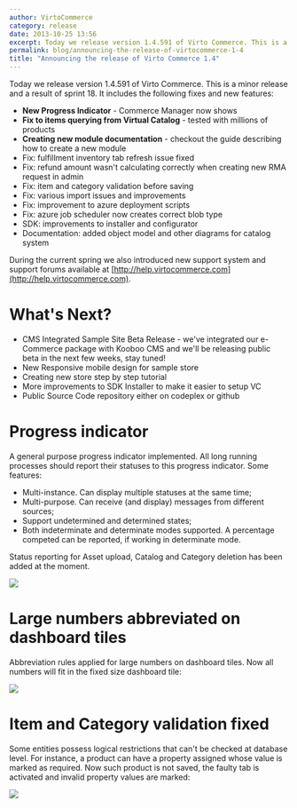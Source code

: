 ```yaml
---
author: VirtoCommerce
category: release
date: 2013-10-25 13:56
excerpt: Today we release version 1.4.591 of Virto Commerce. This is a minor release and a result of sprint 18.
permalink: blog/announcing-the-release-of-virtocommerce-1-4
title: "Announcing the release of Virto Commerce 1.4"
---
```

Today we release version 1.4.591 of Virto Commerce. This is a minor release and a result of sprint 18. It includes the following fixes and new features:

* **New Progress Indicator** - Commerce Manager now shows 
* **Fix to items querying from Virtual Catalog** - tested with millions of products
* **Creating new module documentation** - checkout the guide describing how to create a new module
* Fix: fulfillment inventory tab refresh issue fixed
* Fix: refund amount wasn't calculating correctly when creating new RMA request in admin
* Fix: item and category validation before saving
* Fix: various import issues and improvements
* Fix: improvement to azure deployment scripts
* Fix: azure job scheduler now creates correct blob type
* SDK: improvements to installer and configurator
* Documentation: added object model and other diagrams for catalog system

During the current spring we also introduced new support system and support forums available at [http://help.virtocommerce.com](http://help.virtocommerce.com).

# What's Next?

* CMS Integrated Sample Site Beta Release - we've integrated our e-Commerce package with Kooboo CMS and we'll be releasing public beta in the next few weeks, stay tuned!
* New Responsive mobile design for sample store
* Creating new store step by step tutorial
* More improvements to SDK Installer to make it easier to setup VC
* Public Source Code repository either on codeplex or github

# Progress indicator

A general purpose progress indicator implemented. All long running processes should report their statuses to this progress indicator. Some features:


* Multi-instance. Can display multiple statuses at the same time;
* Multi-purpose. Can receive (and display) messages from different sources;
* Support undetermined and determined states; 
* Both indeterminate and determinate modes supported. A percentage competed can be reported, if working in determinate mode.

Status reporting for Asset upload, Catalog and Category deletion has been added at the moment.

![](assets/images/blog/image.png)

# Large numbers abbreviated on dashboard tiles

Abbreviation rules applied for large numbers on dashboard tiles. Now all numbers will fit in the fixed size dashboard tile:

![](assets/images/blog/image1.png)

# Item and Category validation fixed

Some entities possess logical restrictions that can't be checked at database level. For instance, a product can have a property assigned whose value is marked as required. Now such product is not saved, the faulty tab is activated and invalid property values are marked:

![](assets/images/blog/image2.png)
